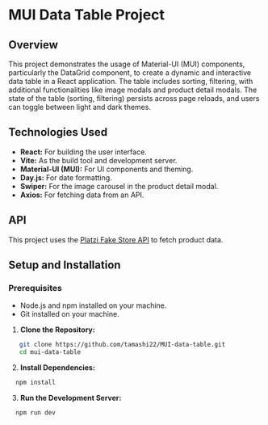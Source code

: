 # MUI Data Table Project

## Overview

This project demonstrates the usage of Material-UI (MUI) components, particularly the DataGrid component, to create a dynamic and interactive data table in a React application. The table includes sorting, filtering, with additional functionalities like image modals and product detail modals. The state of the table (sorting, filtering) persists across page reloads, and users can toggle between light and dark themes.

## Technologies Used

- **React:** For building the user interface.
- **Vite:** As the build tool and development server.
- **Material-UI (MUI):** For UI components and theming.
- **Day.js:** For date formatting.
- **Swiper:** For the image carousel in the product detail modal.
- **Axios:** For fetching data from an API.

## API

This project uses the <a href="https://fakeapi.platzi.com/" target="_blank">Platzi Fake Store API</a> to fetch product data.

## Setup and Installation

### Prerequisites

- Node.js and npm installed on your machine.
- Git installed on your machine.

1. **Clone the Repository:**

```bash
   git clone https://github.com/tamashi22/MUI-data-table.git
   cd mui-data-table
```

2. **Install Dependencies:**

```bash
  npm install
```

3. **Run the Development Server:**

```bash
  npm run dev
```
